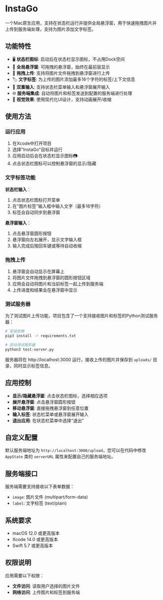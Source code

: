 # InstaGo

一个Mac原生应用，支持在状态栏运行并提供全局悬浮窗，用于快速拖拽图片并上传到服务端处理，支持为图片添加文字标签。

## 功能特性

- 🖥️ **状态栏图标**: 启动后在状态栏显示图标，不占用Dock空间
- 🎈 **全局悬浮窗**: 可拖拽的悬浮窗，始终在最前层显示
- 📸 **拖拽上传**: 支持将图片文件拖拽到悬浮窗进行上传
- 🏷️ **文字标签**: 为上传的图片添加最多16个字符的标签/上下文信息
- 📝 **双重输入**: 支持状态栏菜单输入和悬浮窗展开输入
- 🌐 **服务端集成**: 自动将图片和标签发送到配置的服务端进行处理
- 💫 **视觉效果**: 使用现代化UI设计，支持动画展开/收缩

## 使用方法

### 运行应用

1. 在Xcode中打开项目
2. 选择"InstaGo"目标并运行
3. 应用启动后会在状态栏显示图标📷
4. 点击状态栏图标可以控制悬浮窗的显示/隐藏

### 文字标签功能

**状态栏输入**：
1. 点击状态栏图标打开菜单
2. 在"图片标签"输入框中输入文字（最多16字符）
3. 标签会自动同步到悬浮窗

**悬浮窗输入**：
1. 点击悬浮窗圆形按钮
2. 悬浮窗向左右展开，显示文字输入框
3. 输入完成后按回车键或等待自动收缩

### 拖拽上传

1. 悬浮窗会自动显示在屏幕上
2. 将图片文件拖拽到悬浮窗的圆形按钮区域
3. 应用会自动将图片和当前标签一起上传到服务端
4. 上传进度和结果会在悬浮窗中显示

### 测试服务器

为了测试图片上传功能，项目包含了一个支持接收图片和标签的Python测试服务器：

```bash
# 安装依赖
pip3 install -r requirements.txt

# 启动测试服务器
python3 test-server.py
```

服务器将在 http://localhost:3000 运行，接收上传的图片并保存到 `uploads/` 目录，同时显示标签信息。

## 应用控制

- **显示/隐藏悬浮窗**: 点击状态栏图标，选择相应选项
- **展开悬浮窗**: 点击悬浮窗圆形按钮
- **移动悬浮窗**: 直接拖拽悬浮窗到任意位置
- **输入标签**: 状态栏菜单或悬浮窗展开输入
- **退出应用**: 在状态栏菜单中选择"退出"

## 自定义配置

默认服务端地址为 `http://localhost:3000/upload`，您可以在代码中修改 `AppState` 类的 `serverURL` 属性来配置自己的服务端地址。

## 服务端接口

服务端需要支持接收以下表单数据：
- `image`: 图片文件 (multipart/form-data)
- `label`: 文字标签 (text/plain)

## 系统要求

- macOS 12.0 或更高版本
- Xcode 14.0 或更高版本
- Swift 5.7 或更高版本

## 权限说明

应用需要以下权限：
- **文件访问**: 读取用户选择的图片文件
- **网络访问**: 上传图片和标签到服务端 